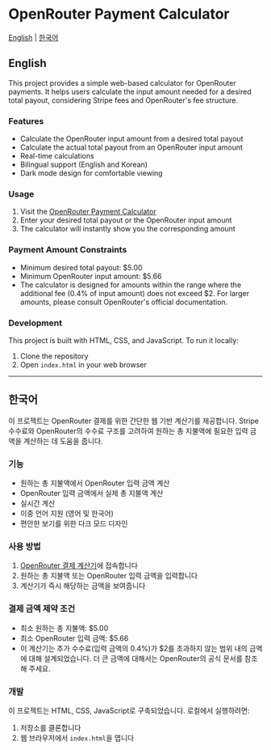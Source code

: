 # OpenRouter Payment Calculator

[English](#english) | [한국어](#한국어)

## English

This project provides a simple web-based calculator for OpenRouter payments. It helps users calculate the input amount needed for a desired total payout, considering Stripe fees and OpenRouter's fee structure.

### Features

- Calculate the OpenRouter input amount from a desired total payout
- Calculate the actual total payout from an OpenRouter input amount
- Real-time calculations
- Bilingual support (English and Korean)
- Dark mode design for comfortable viewing

### Usage

1. Visit the [OpenRouter Payment Calculator](https://openai-npu.github.io/openrouter-pay-calc/)
2. Enter your desired total payout or the OpenRouter input amount
3. The calculator will instantly show you the corresponding amount

### Payment Amount Constraints

- Minimum desired total payout: $5.00
- Minimum OpenRouter input amount: $5.66
- The calculator is designed for amounts within the range where the additional fee (0.4% of input amount) does not exceed $2. For larger amounts, please consult OpenRouter's official documentation.

### Development

This project is built with HTML, CSS, and JavaScript. To run it locally:

1. Clone the repository
2. Open `index.html` in your web browser

---

## 한국어

이 프로젝트는 OpenRouter 결제를 위한 간단한 웹 기반 계산기를 제공합니다. Stripe 수수료와 OpenRouter의 수수료 구조를 고려하여 원하는 총 지불액에 필요한 입력 금액을 계산하는 데 도움을 줍니다.

### 기능

- 원하는 총 지불액에서 OpenRouter 입력 금액 계산
- OpenRouter 입력 금액에서 실제 총 지불액 계산
- 실시간 계산
- 이중 언어 지원 (영어 및 한국어)
- 편안한 보기를 위한 다크 모드 디자인

### 사용 방법

1. [OpenRouter 결제 계산기](https://openai-npu.github.io/openrouter-pay-calc/)에 접속합니다
2. 원하는 총 지불액 또는 OpenRouter 입력 금액을 입력합니다
3. 계산기가 즉시 해당하는 금액을 보여줍니다

### 결제 금액 제약 조건

- 최소 원하는 총 지불액: $5.00
- 최소 OpenRouter 입력 금액: $5.66
- 이 계산기는 추가 수수료(입력 금액의 0.4%)가 $2를 초과하지 않는 범위 내의 금액에 대해 설계되었습니다. 더 큰 금액에 대해서는 OpenRouter의 공식 문서를 참조해 주세요.

### 개발

이 프로젝트는 HTML, CSS, JavaScript로 구축되었습니다. 로컬에서 실행하려면:

1. 저장소를 클론합니다
2. 웹 브라우저에서 `index.html`을 엽니다
